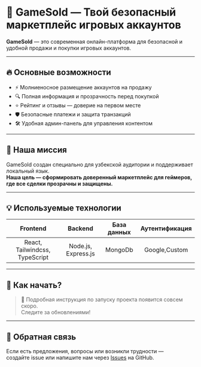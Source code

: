# 🚀 GameSold — Твой безопасный маркетплейс игровых аккаунтов

<div align="center">
  <!-- Баннер или лого по желанию, замените src на ваш путь -->
  <!-- <img src="https://your-cdn.com/gamesold-banner.png" alt="GameSold banner" width="80%" /> -->
</div>

**GameSold** — это современная онлайн-платформа для безопасной и удобной продажи и покупки игровых аккаунтов.

---

## 🔥 Основные возможности

- ⚡️ Молниеносное размещение аккаунтов на продажу
- 🔍 Полная информация и прозрачность перед покупкой
- ⭐️ Рейтинг и отзывы — доверие на первом месте
- 🛡 Безопасные платежи и защита транзакций
- 🛠 Удобная админ-панель для управления контентом

---

## 🎯 Наша миссия

GameSold создан специально для узбекской аудитории и поддерживает локальный язык.  
**Наша цель — сформировать доверенный маркетплейс для геймеров, где все сделки прозрачны и защищены.**

---

## 💡 Используемые технологии

| Frontend                            | Backend             | База данных | Аутентификация | 
|:------------------------------------:|:-------------------:|:-----------:|:---------------:|
| React, Tailwindcss, TypeScript | Node.js, Express.js | MongoDb  | Google,Custom           

---

## 🚦 Как начать?

> 📘 Подробная инструкция по запуску проекта появится совсем скоро.<br>Следите за обновлениями!

---

## 💬 Обратная связь

Если есть предложения, вопросы или возникли трудности —  
создайте issue или напишите нам через [Issues](../../issues) на GitHub.

<!-- Можно добавить стильные иллюстрации, если есть:
<div align="center">
  <img src="https://your-cdn.com/gamesold-characters.png" alt="GameSold Characters" width="50%" />
</div>
-->
